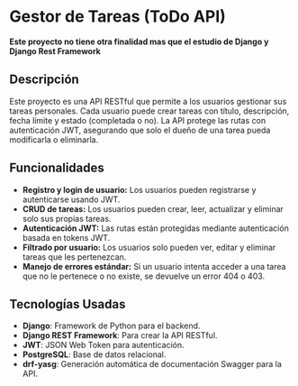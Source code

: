 # Gestor de Tareas (ToDo API)

**Este proyecto no tiene otra finalidad mas que el estudio de Django y
Django Rest Framework**

## Descripción
Este proyecto es una API RESTful que permite a los usuarios gestionar sus tareas personales. Cada usuario puede crear tareas con título, descripción, fecha límite y estado (completada o no). La API protege las rutas con autenticación JWT, asegurando que solo el dueño de una tarea pueda modificarla o eliminarla.

## Funcionalidades
- **Registro y login de usuario:** Los usuarios pueden registrarse y autenticarse usando JWT.
- **CRUD de tareas:** Los usuarios pueden crear, leer, actualizar y eliminar solo sus propias tareas.
- **Autenticación JWT:** Las rutas están protegidas mediante autenticación basada en tokens JWT.
- **Filtrado por usuario:** Los usuarios solo pueden ver, editar y eliminar tareas que les pertenezcan.
- **Manejo de errores estándar:** Si un usuario intenta acceder a una tarea que no le pertenece o no existe, se devuelve un error 404 o 403.

## Tecnologías Usadas
- **Django**: Framework de Python para el backend.
- **Django REST Framework**: Para crear la API RESTful.
- **JWT**: JSON Web Token para autenticación.
- **PostgreSQL**: Base de datos relacional.
- **drf-yasg**: Generación automática de documentación Swagger para la API.
